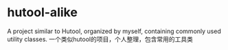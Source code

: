 # hutool-alike
A project similar to Hutool, organized by myself, containing commonly used utility classes. 一个类似hutool的项目，个人整理，包含常用的工具类
